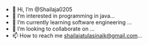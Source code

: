 - 👋 Hi, I’m @Shailaja0205
- 👀 I’m interested in programming in java...
- 🌱 I’m currently learning software engineering  ...
- 💞️ I’m looking to collaborate on ...
- 📫 How to reach me shailajatulasinaik@gmail.com...

<!---
Shailaja0205/Shailaja0205 is a ✨ special ✨ repository because its `README.md` (this file) appears on your GitHub profile.
You can click the Preview link to take a look at your changes.
--->
